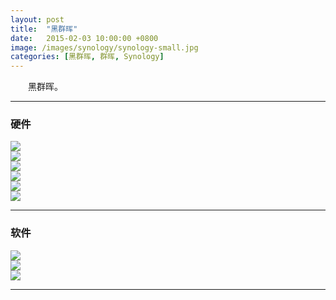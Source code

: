 ```yaml
---
layout: post
title:  "黑群晖"
date:   2015-02-03 10:00:00 +0800
image: /images/synology/synology-small.jpg
categories: [黑群晖, 群晖, Synology]
---
```


　　黑群晖。

------

<h3>硬件</h3>

<div class="row">
    <div class="col-md-4">
        <a href="{{site.baseurl}}/images/synology/黑群晖-侧前.jpg" target="_blank">
            <img class="thumbnail" src="{{site.baseurl}}/images/synology/黑群晖-侧前_s.jpg">
        </a>
    </div>
    <div class="col-md-4">
        <a href="{{site.baseurl}}/images/synology/黑群晖-后面.jpg" target="_blank">
            <img class="thumbnail" src="{{site.baseurl}}/images/synology/黑群晖-后面_s.jpg">
        </a>
    </div>
    <div class="col-md-4">
        <a href="{{site.baseurl}}/images/synology/黑群晖-底部.jpg" target="_blank">
            <img class="thumbnail" src="{{site.baseurl}}/images/synology/黑群晖-底部_s.jpg">
        </a>
    </div>
</div>
<div class="row">
    <div class="col-md-4">
        <a href="{{site.baseurl}}/images/synology/黑群晖-主板.jpg" target="_blank">
            <img class="thumbnail" src="{{site.baseurl}}/images/synology/黑群晖-主板_s.jpg">
        </a>
    </div>
    <div class="col-md-4">
        <a href="{{site.baseurl}}/images/synology/黑群晖-引导盘.jpg" target="_blank">
            <img class="thumbnail" src="{{site.baseurl}}/images/synology/黑群晖-引导盘_s.jpg">
        </a>
    </div>
    <div class="col-md-4">
        <a href="{{site.baseurl}}/images/synology/黑群晖-硬盘位3.jpg" target="_blank">
            <img class="thumbnail" src="{{site.baseurl}}/images/synology/黑群晖-硬盘位3_s.jpg">
        </a>
    </div>
</div>

------

<h3>软件</h3>

<div class="row">
    <div class="col-md-4">
        <a href="{{site.baseurl}}/images/synology/管理页面登录.png" target="_blank">
            <img class="thumbnail" src="{{site.baseurl}}/images/synology/管理页面登录_s.jpg">
        </a>
    </div>
    <div class="col-md-4">
        <a href="{{site.baseurl}}/images/synology/控制面板-常规.png" target="_blank">
            <img class="thumbnail" src="{{site.baseurl}}/images/synology/控制面板-常规_s.jpg">
        </a>
    </div>
    <div class="col-md-4">
        <a href="{{site.baseurl}}/images/synology/控制面板-存储.png" target="_blank">
            <img class="thumbnail" src="{{site.baseurl}}/images/synology/控制面板-存储_s.jpg">
        </a>
    </div>
</div>

------
